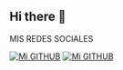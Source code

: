 ## Hi there 👋
MIS REDES SOCIALES



[![Mi GITHUB](https://img.icons8.com/ios-filled/100/github.png)](https://github.com/)
[![Mi GITHUB](https://img.icons8.com/plasticine/100/discord-logo.png)]([https://github.com/](https://discord.gg/7vMCPRph))





<!--
**Juanitox9804/juanitox9804** is a ✨ _special_ ✨ repository because its `README.md` (this file) appears on your GitHub profile.

Here are some ideas to get you started:

- 🔭 I’m currently working on ...
- 🌱 I’m currently learning ...
- 👯 I’m looking to collaborate on ...
- 🤔 I’m looking for help with ...
- 💬 Ask me about ...
- 📫 How to reach me: ...
- 😄 Pronouns: ...
- ⚡ Fun fact: ...
-->
